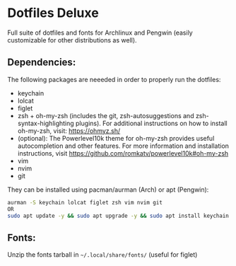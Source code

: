 # Dotfiles Deluxe
Full suite of dotfiles and fonts for Archlinux and Pengwin (easily customizable for other distributions as well).

## Dependencies:
The following packages are neeeded in order to properly run the dotfiles:
- keychain
- lolcat
- figlet
- zsh + oh-my-zsh (includes the git, zsh-autosuggestions and zsh-syntax-highlighting plugins). For additional instructions on how to install oh-my-zsh, visit: https://ohmyz.sh/
- (optional): The Powerlevel10k theme for oh-my-zsh provides useful autocompletion and other features. For more information and installation instructions, visit https://github.com/romkatv/powerlevel10k#oh-my-zsh
- vim
- nvim
- git

They can be installed using pacman/aurman (Arch) or apt (Pengwin):
```bash
aurman -S keychain lolcat figlet zsh vim nvim git
OR
sudo apt update -y && sudo apt upgrade -y && sudo apt install keychain lolcat figlet zsh vim nvim git
```

## Fonts:
Unzip the fonts tarball in ```~/.local/share/fonts/``` (useful for figlet)
